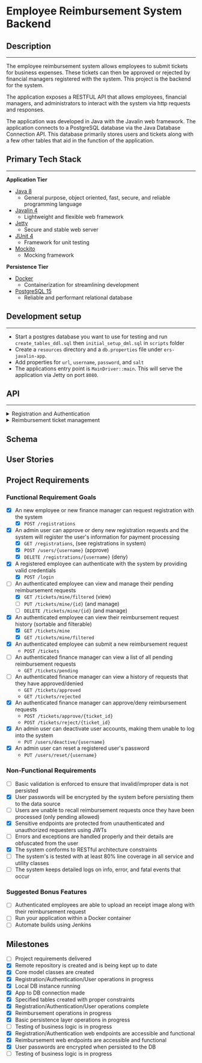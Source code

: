 # Employee Reimbursement System Backend

## Description

<hr/>

The employee reimbursement system allows employees to submit tickets for business expenses. These tickets can then be approved or rejected by financial managers registered with the system. This project is the backend for the system.

The application exposes a RESTFUL API that allows employees, financial managers, and administrators to interact with the system via http requests and responses.

The application was developed in Java with the Javalin web framework. The application connects to a PostgreSQL database via the Java Database Connection API. This database primarily stores users and tickets along with a few other tables that aid in the function of the application. 

## Primary Tech Stack

<hr/>

**Application Tier**
- [Java 8](https://www.oracle.com/java/technologies/java8.html)
  - General purpose, object oriented, fast, secure, and reliable programming language
- [Javalin 4](https://javalin.io/archive/docs/v4.6.X.html)
  - Lightweight and flexible web framework
- [Jetty](https://www.eclipse.org/jetty/documentation.php)
  - Secure and stable web server
- [JUnit 4](https://junit.org/junit4/)
  - Framework for unit testing
- [Mockito](https://site.mockito.org/)
  - Mocking framework

**Persistence Tier**
- [Docker](https://docs.docker.com/)
  - Containerization for streamlining development
- [PostgreSQL 15](https://www.postgresql.org/docs/15/index.html)
  - Reliable and performant relational database


## Development setup

<hr/>

- Start a postgres database you want to use for testing and run `create_tables_ddl.sql` then `initial_setup_dml.sql` in `scripts` folder
- Create a `resources` directory and a `db.properties` file under `ers-javalin-app`.
- Add properties for `url`, `username`, `password`, and `salt`
- The applications entry point is `MainDriver::main`. This will serve the application via Jetty on port `8080`.

## API
<hr/>

<details>
  <summary>
    Registration and Authentication
  </summary>

<p>

**Register an account**

 ```
 POST /registration

 authorization: anyone

body
 {
    "username": "examplename",
    "passwordOne" "12345ABc",
    "passwordTwo" "12345ABc",
    "email": "fake@email.com",
    "givenName": "John",
    "surname": "Doe",
    "roleId": "EMPLOYEE" (EMPLOYEE, MANAGER, ADMIN)
 }
 
 ```

 **Approve Registration**

 ```
 PUT /registration/{username}

 authorization: administrators
 ```
 
 **Login**
 ```
 POST /login

 body
 {
    "username": "jdoe",
    "password": "securePw123",
 }

 response

 {
  token: "example-token-string-asdfghjkl123456"
 }

 ```

 </p>
 
</details>


<details>

<summary>
  Reimbursement ticket management
</summary>

 **Submit Reimbursement Ticket**
 ```
 POST /tickets
 header
 authorization: any logged in (employee, manager, or administrators)

 body
 {
    "amount": "20.00" (greater than 0)
    "description": "lunch with client" (not empty)
    "type": "food" (lodging, travel, food, other)
 }
 ```

</details>


## Schema

## User Stories

## Project Requirements
### Functional Requirement Goals

- [x] An new employee or new finance manager can request registration with the system
  - [x] `POST /registrations` 
- [x] An admin user can approve or deny new registration requests and the system will register the user's information for payment processing
  - [x] `GET /registrations`, (see registrations in system)
  - [x] `POST /users/{username}` (approve)
  - [x] `DELETE /registrations/{username}` (deny)

- [x] A registered employee can authenticate with the system by providing valid credentials
  - [x] `POST /login` 
- [ ] An authenticated employee can view and manage their pending reimbursement requests
  - [x] `GET /tickets/mine/filtered` (view)
  - [ ] `PUT /tickets/mine/{id}` (and manage)
  - [ ] `DELETE /tickets/mine/{id}` (and manage)
- [x] An authenticated employee can view their reimbursement request history (sortable and filterable)
  - [x] `GET /tickets/mine`
  - [x] `GET /tickets/mine/filtered` 
- [x] An authenticated employee can submit a new reimbursement request
  - `POST /tickets`
- [ ] An authenticated finance manager can view a list of all pending reimbursement requests
  - `GET /tickets/pending` 
- [ ] An authenticated finance manager can view a history of requests that they have approved/denied
  - `GET /tickets/approved` 
  - `GET /tickets/rejected`
- [x] An authenticated finance manager can approve/deny reimbursement requests
  - `POST /tickets/approve/{ticket_id}`
  - `POST /tickets/reject/{ticket_id}`
- [x] An admin user can deactivate user accounts, making them unable to log into the system
  - `PUT /users/deactive/{username}` 
- [x] An admin user can reset a registered user's password
  - `PUT /users/reset/{username}` 

### Non-Functional Requirements

- [ ] Basic validation is enforced to ensure that invalid/improper data is not persisted
- [x] User passwords will be encrypted by the system before persisting them to the data source
- [ ] Users are unable to recall reimbursement requests once they have been processed (only pending allowed)
- [x] Sensitive endpoints are protected from unauthenticated and unauthorized requesters using JWTs
- [ ] Errors and exceptions are handled properly and their details are obfuscated from the user
- [x] The system conforms to RESTful architecture constraints
- [ ] The system's is tested with at least 80% line coverage in all service and utility classes
- [ ] The system keeps detailed logs on info, error, and fatal events that occur

### Suggested Bonus Features
- [ ] Authenticated employees are able to upload an receipt image along with their reimbursement request
- [ ] Run your application within a Docker container
- [ ] Automate builds using Jenkins
## Milestones

- [ ] Project requirements delivered
- [x] Remote repository is created and is being kept up to date
- [x] Core model classes are created
- [x] Registration/Authentication/User operations in progress
- [x] Local DB instance running
- [x] App to DB connection made
- [x] Specified tables created with proper constraints
- [x] Registration/Authentication/User operations complete
- [x] Reimbursement operations in progress
- [x] Basic persistence layer operations in progress
- [ ] Testing of business logic is in progress
- [x] Registration/Authentication web endpoints are accessible and functional
- [x] Reimbursement web endpoints are accessible and functional
- [x] User passwords are encrypted when persisted to the DB
- [ ] Testing of business logic is in progress
